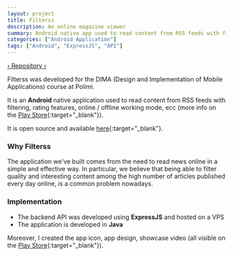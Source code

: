 ```yaml
---
layout: project
title: Filterss
description: An online magazine viewer
summary: Android native app used to read content from RSS feeds with filtering, rating features, online / offline working mode, ecc.
categories: ["Android Application"]
tags: ["Android", "ExpressJS", "API"]
---
```


<a target="_blank" class="repolink" href="https://github.com/makebit/FilterssApp">› Repository ‹</a>

Filterss was developed for the DIMA (Design and Implementation of Mobile Applications) course at Polimi.

It is an **Android** native application used to read content from RSS feeds with filtering, rating features, online / offline working mode, ecc (more info on the [Play Store](https://play.google.com/store/apps/details?id=com.makebit.filterss){:target="_blank"}).

It is open source and available [here](https://github.com/makebit/FilterssApp){:target="_blank"}.

### Why Filterss
The application we've built comes from the need to read news online in a simple and effective way. In particular, we believe that being able to filter quality and interesting content among the high number of articles published every day online, is a common problem nowadays.


### Implementation
- The backend API was developed using **ExpressJS** and hosted on a VPS
- The application is developed in **Java**

Moreover, I created the app icon, app design, showcase video (all visible on the [Play Store](https://play.google.com/store/apps/details?id=com.makebit.filterss){:target="_blank"}).

